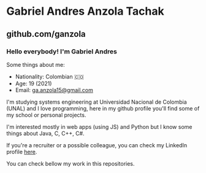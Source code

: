 # Gabriel Andres Anzola Tachak

## github.com/ganzola

### Hello everybody! I'm Gabriel Andres

Some things about me:

- Nationality: Colombian 🇨🇴
- Age: 19 (2021)
- Email: ga.anzola15@gmail.com

I'm studying systems engineering at Universidad Nacional de Colombia (UNAL) and I love programming, here in my github profile you'll find some of my school or personal projects.

I'm interested mostly in web apps (using JS) and Python but I know some things about Java, C, C++, C#.

If you're a recruiter or a possible colleague, you can check my LinkedIn profile [here](https://www.linkedin.com/in/gaanzola/).

You can check bellow my work in this repositories.
